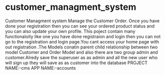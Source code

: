 # customer_managment_system

Customer Managment system Manage the Customer Order.
Once you have done your registration then you can see your ordered product status and you can also update your own profile.
This poject contain many functionaloity like one you have done registraion and login then you can not go to the registration and login  page.You cant access your home page with out registration .The Models conatin parent child 
relationship between two model Customer and Order Model and also there are  two group  admin and customer.Alredy save the 
superuser as as admin and all the new user who will sign up they will save as as customer into the database 
PROJECT NAME:-cms
APP NAME:-accounts
